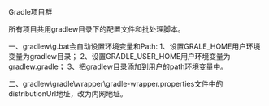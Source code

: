 Gradle项目群


所有项目共用gradlew目录下的配置文件和批处理脚本。


一、gradlew\g.bat会自动设置环境变量和Path:
1、设置GRALE_HOME用户环境变量为gradlew目录；
2、设置GRADLE_USER_HOME用户环境变量为gradlew\.gradle；
3、把gradlew目录添加到用户的path环境变量中。


二、gradlew\gradle\wrapper\gradle-wrapper.properties文件中的distributionUrl地址，改为内网地址。

